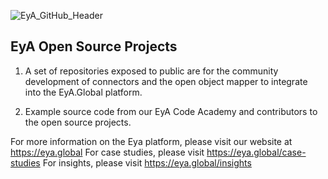 
![EyA_GitHub_Header](https://user-images.githubusercontent.com/80708150/170002646-93005acf-3d6c-41e2-bab6-adc81eb844e3.png)

## EyA Open Source Projects

1) A set of repositories exposed to public are for the community development of connectors and the open object mapper to integrate into the EyA.Global platform.

2) Example source code from our EyA Code Academy and contributors to the open source projects.

For more information on the Eya platform, please visit our website at https://eya.global
For case studies, please visit https://eya.global/case-studies
For insights, please visit https://eya.global/insights


